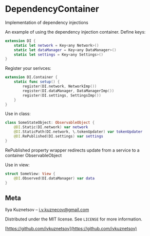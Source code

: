 # DependencyContainer

Implementation of dependency injections

An example of using the dependency injection container.
Define keys:
```swift
extension DI {
    static let network = Key<any Network>()
    static let dataManager = Key<any DataManager>()
    static let settings = Key<any Settings>()
}
```

Register your serivces:
```swift
extension DI.Container {
    static func setup() {
        register(DI.network, NetworkImp())
        register(DI.dataManager, DataManagerImp())
        register(DI.settings, SettingsImp())
    }
}
```

Use in class:
```swift
class SomeStateObject: ObservableObject {
    @DI.Static(DI.network) var network
    @DI.StaticPath(DI.network, \.tokenUpdater) var tokenUpdater
    @DI.RePublished(DI.settings) var settings
}
```

RePublished property wrapper redirects update from a service to a container ObservableObject

Use in view:
```swift
struct SomeView: View {
    @DI.Observed(DI.dataManager) var data
}
```

## Meta

Ilya Kuznetsov – i.v.kuznecov@gmail.com

Distributed under the MIT license. See ``LICENSE`` for more information.

[https://github.com/ivkuznetsov](https://github.com/ivkuznetsov)
